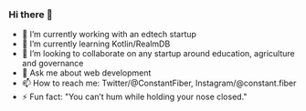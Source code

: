 ### Hi there 👋

- 🔭 I’m currently working with an edtech startup
- 🌱 I’m currently learning Kotlin/RealmDB
- 👯 I’m looking to collaborate on any startup around education, agriculture and governance
- 💬 Ask me about web development
- 📫 How to reach me: Twitter/@ConstantFiber, Instagram/@constant.fiber
- ⚡ Fun fact: "You can’t hum while holding your nose closed."

<!--
**FiresideCode/FiresideCode** is a ✨ _special_ ✨ repository because its `README.md` (this file) appears on your GitHub profile.

Here are some ideas to get you started:

- 🔭 I’m currently working on ...
- 🌱 I’m currently learning ...
- 👯 I’m looking to collaborate on ...
- 🤔 I’m looking for help with ...
- 💬 Ask me about ...
- 📫 How to reach me: ...
- 😄 Pronouns: ...
- ⚡ Fun fact: ...
-->
